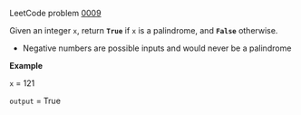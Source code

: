 LeetCode problem [0009](https://leetcode.com/problems/palindrome-number)

Given an integer `x`, return **`True`** if `x` is a palindrome, and **`False`** otherwise.

* Negative numbers are possible inputs and would never be a palindrome

**Example**

`x` = 121

`output` = True